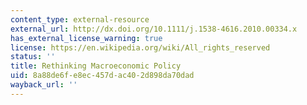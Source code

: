 ```yaml
---
content_type: external-resource
external_url: http://dx.doi.org/10.1111/j.1538-4616.2010.00334.x
has_external_license_warning: true
license: https://en.wikipedia.org/wiki/All_rights_reserved
status: ''
title: Rethinking Macroeconomic Policy
uid: 8a88de6f-e8ec-457d-ac40-2d898da70dad
wayback_url: ''
---
```

